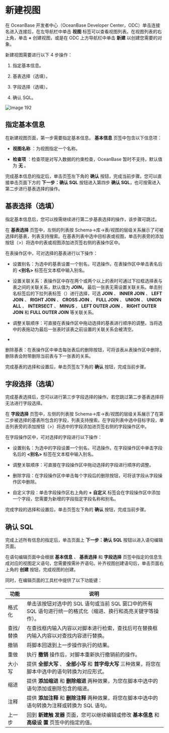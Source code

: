 新建视图 
=========================

在 OceanBase 开发者中心（OceanBase Developer Center，ODC）单击连接名进入连接后，在左导航栏中单击 **视图** 标签可以查看视图列表。在视图列表的右上角，单击 **+** 创建视图，或是在 ODC 上方导航栏中单击 **新建** 以创建您需要的对象。

新建视图需要进行以下 4 步操作：

1. 指定基本信息。

   

2. 基表选择（选填）。

   

3. 字段选择（选填）。

   

4. 确认 SQL。

   




![Image 192](https://help-static-aliyun-doc.aliyuncs.com/assets/img/zh-CN/2061183161/p241376.png)

指定基本信息 
---------------------------

在新建视图页面，第一步需要指定基本信息。 **基本信息** 页签中包含以下信息项：

* **视图名称** ：为视图指定一个名称。

  

* **检查项** ：检查项是对写入数据的约束检查，OceanBase 暂时不支持，默认值为 **无** 。

  




完成基本信息的指定后，单击页签左下角的 **确认** 按钮，完成当前步骤。您可以直接单击页面下方的 **下一步：确认 SQL** 按钮进入第四步 **确认 SQL**，也可按需进入第二步进行基表选择的操作。

基表选择（选填） 
-----------------------------

指定基本信息后，您可以按需继续进行第二步基表选择的操作，该步骤可跳过。

在 **基表选择** 页签中，左侧的列表按 Schema-\>库-\>表/视图的层级关系展示了可被选择的基表，列表支持搜索。在基表列表中选中目标表或视图，单击列表旁的添加按钮（\>）将选中的表或视图添加进页签右侧的表操作区中。

在表操作区中，可对选择的基表进行以下操作：

* 设置别名：为选中的基表设置一个别名，可选操作。在表操作区中单击表名后的 **\<别名\>** 标签在文本框中输入别名。

  

* 设置关联关系：表操作区中存在两个或两个以上的表时可通过下拉框选择表与表之间的关联关系，默认值为 **JOIN，** 最后一张表无需设置关联关系。单击别名标签后的下拉列表标签（）进行选择，可选 **JOIN** 、 **INNER JOIN** 、 **LEFT JOIN** 、 **RIGHT JOIN** 、 **CROSS JOIN** 、 **FULL JOIN** 、 **UNION** 、 **UNION ALL** 、 **INTERSECT** 、 **MINUS** 、 **LEFT OUTER JOIN** 、 **RIGHT OUTER JOIN** 和 **FULL OUTER JOIN** 等关联关系。

  

* 调整关联顺序：可直接在表操作区中拖动选择的基表进行顺序的调整。当将选中的表拖动为最后一张表时该表之前设置的关联关系会被清空。

  

*

  删除基表：在表操作区中单击每张表后的删除按钮，可将该表从表操作区中删除，删除表会附带删除当前表与下一张表的关系。
  




完成基表的选择和设置后，单击页签左下角的 **确认** 按钮，完成当前步骤。

字段选择（选填） 
-----------------------------

完成基表选择后，您可以进行第三步字段选择的操作。若您跳过第二步基表选择将无法进行字段选择。

在 **字段选择** 页签中，左侧的列表按 Schema-\>库-\>表/视图的层级关系展示了在第二步被选择的基表所包含的字段，列表支持搜索。在字段列表中选中目标字段，单击列表旁的添加按钮（\>）将选中的字段添加进页签右侧的字段操作区中。

在字段操作区中，可对选择的字段进行以下操作：

* 设置别名：为选中的字段设置一个别名，可选操作。在字段操作区中单击字段名后的 **\<别名\>** 标签在文本框中输入别名。

  

* 调整关联顺序：可直接在字段操作区中拖动选择的字段进行顺序的调整。

  

* 删除字段：在字段操作区中单击每个字段后的删除按钮，可将该字段从字段操作区中删除。

  

* 自定义字段：单击字段操作区右上角的 **+** **自定义** 标签会在字段操作区中添加一个字段，您需要为新增的字段指定字段名称和别名。

  




完成字段的选择和设置后，单击页签左下角的 **确认** 按钮，完成当前步骤。

确认 SQL 
---------------------------

完成上述所有信息的指定后，单击页面上 **下一步：确认 SQL** 按钮以进入语句编辑页面。

在语句编辑页面中会根据 **基本信息** 、 **基表选择** 和 **字段选择** 页签中指定的信息生成对应的视图定义语句，您需要按需补齐语句。补齐视图创建语句后，单击页面右上角的 **创建** 按钮，完成视图的创建。

同时，在编辑页面的工具栏中提供了以下功能键：


|  功能   |                                 说明                                 |
|-------|--------------------------------------------------------------------|
| 格式化   | 单击该按钮对选中的 SQL 语句或当前 SQL 窗口中的所有 SQL 语句进行统一的格式化（缩进、换行和高亮关键字等操作）。     |
| 查找/替换 | 在查找框内输入内容以对脚本进行检索，查找后可在替换框内输入内容以对查找内容进行替换。                         |
| 撤销    | 将脚本回退到上一步操作执行的结果。                                                  |
| 重做    | 执行 **撤销**  操作后，对脚本重新执行撤销前的操作。                                      |
| 大小写   | 提供 **全部大写** 、 **全部小写**  和 **首字母大写**  三种效果，将您在脚本中选中的语句转换为对应形式。      |
| 缩进    | 提供 **添加缩进**  和 **删除缩进**  两种效果，为您在脚本中选中的语句添加或删除包含的缩进。               |
| 注释    | 提供 **添加注释**  和 **删除注释**  两种效果，将您在脚本中选中的语句转换为注释或转换为 SQL 语句。         |
| 上一步   | 回到 **新建触** **发器** 页面，您可以继续编辑或修改 **基本信息** 和 **高级设** **置** 页签中的指定的值。 |



